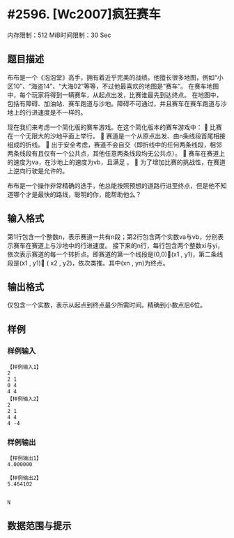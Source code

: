 # #2596. [Wc2007]疯狂赛车

内存限制：512 MiB时间限制：30 Sec

## 题目描述

布布是一个《泡泡堂》高手，拥有着近乎完美的战绩。他擅长很多地图，例如&ldquo;小区10&rdquo;、&ldquo;海盗14&rdquo;、&ldquo;大海02&rdquo;等等，不过他最喜欢的地图是&ldquo;赛车&rdquo;。
在赛车地图中，每个玩家将得到一辆赛车，从起点出发，比赛谁最先到达终点。
在地图中，包括有障碍、加油站、赛车跑道与沙地。障碍不可通过，并且赛车在赛车跑道与沙地上的行进速度是不一样的。

现在我们来考虑一个简化版的赛车游戏。在这个简化版本的赛车游戏中：
 比赛在一个无限大的沙地平面上举行。
 赛道是一个从原点出发、由n条线段首尾相接组成的折线。
 出于安全考虑，赛道不会自交（即折线中的任何两条线段，相邻两条线段有且仅有一个公共点，其他任意两条线段均无公共点）。
 赛车在赛道上的速度为va，在沙地上的速度为vb，且满足 。
 为了增加比赛的挑战性，在赛道上逆向行驶是允许的。

布布是一个操作非常精确的选手，他总能按照预想的道路行进至终点，但是他不知道哪个才是最快的路线，聪明的你，能帮助他么？

## 输入格式

第1行包含一个整数n，表示赛道一共有n段；第2行包含两个实数va与vb，分别表示赛车在赛道上与沙地中的行进速度。
接下来的n行，每行包含两个整数xi与yi，依次表示赛道的每一个转折点。即赛道的第一个线段是(0,0)(x1 , y1)，第二条线段是(x1 , y1) ( x2 , y2)，依次类推。其中(xn , yn)为终点。

## 输出格式

仅包含一个实数，表示从起点到终点最少所需时间。精确到小数点后6位。

## 样例

### 样例输入

    
    【样例输入1】
    2
    2 1
    0 4
    4 4
    【样例输入2】
    2
    2 1
    4 4
    4 -4
    
    

### 样例输出

    
    【样例输出1】
    4.000000
    
    【样例输出2】
    5.464102
    
     
    N
    

## 数据范围与提示
